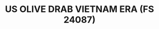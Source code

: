 ---
title: "US OLIVE DRAB VIETNAM ERA (FS 24087)"
price: "TBA"
desc: "Opis nije dostupan"
img_path: "/assets/img/A.MIG-0081.jpg"
brand: AMMO
available: true
cat: "acrylics"
subcat: "ACRYLIC PAINTS (17 mL)"
subsubcat: "SS"
---